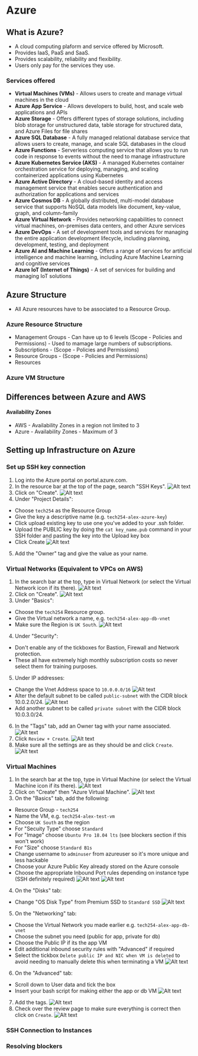 # Azure

## What is Azure?

- A cloud computing plaform and service offered by Microsoft.
- Provides IaaS, PaaS and SaaS.
- Provides scalability, reliability and flexibility.
- Users only pay for the services they use.

### Services offered

- **Virtual Machines (VMs)** - Allows users to create and manage virtual machines in the cloud
- **Azure App Service** - Allows developers to build, host, and scale web applications and APIs
- **Azure Storage** - Offers different types of storage solutions, including blob storage for unstructured data, table storage for structured data, and Azure Files for file shares
- **Azure SQL Database** - A fully managed relational database service that allows users to create, manage, and scale SQL databases in the cloud
- **Azure Functions** - Serverless computing service that allows you to run code in response to events without the need to manage infrastructure
- **Azure Kubernetes Service (AKS)** - A managed Kubernetes container orchestration service for deploying, managing, and scaling containerized applications using Kubernetes
- **Azure Active Directory** - A cloud-based identity and access management service that enables secure authentication and authorization for applications and services
- **Azure Cosmos DB** - A globally distributed, multi-model database service that supports NoSQL data models like document, key-value, graph, and column-family
- **Azure Virtual Network** - Provides networking capabilities to connect virtual machines, on-premises data centers, and other Azure services
- **Azure DevOps** - A set of development tools and services for managing the entire application development lifecycle, including planning, development, testing, and deployment
- **Azure AI and Machine Learning** - Offers a range of services for artificial intelligence and machine learning, including Azure Machine Learning and cognitive services
- **Azure IoT (Internet of Things)** - A set of services for building and managing IoT solutions

## Azure Structure

- All Azure resources have to be associated to a Resource Group.

### Azure Resource Structure

- Management Groups - Can have up to 6 levels (Scope - Policies and Permissions) - Used to mamage large numbers of subscriptions.
- Subscriptions - (Scope - Policies and Permissions)
- Resource Groups - (Scope - Policies and Permissions)
- Resources

### Azure VM Structure

## Differences between Azure and AWS

#### Availability Zones

- AWS - Availability Zones in a region not limited to 3
- Azure - Availability Zones - Maximum of 3

## Setting up Infrastructure on Azure

### Set up SSH key connection

1) Log into the Azure portal on portal.azure.com.
2) In the resource bar at the top of the page, search "SSH Keys".
![Alt text](<images/1. main page.jpg>)
3) Click on "Create".
![Alt text](<images/2. create ssh key pair.jpg>)
4) Under "Project Details":
- Choose `tech254` as the Resource Group
- Give the key a descriptive name (e.g. `tech254-alex-azure-key`)
- Click upload existing key to use one you've added to your .ssh folder.
- Upload the PUBLIC key by doing the `cat key_name.pub` command in your SSH folder and pasting the key into the Upload key box
- Click Create
![Alt text](<images/3. add the key.jpg>)
5) Add the "Owner" tag and give the value as your name.

### Virtual Networks (Equivalent to VPCs on AWS)

1) In the search bar at the top, type in Virtual Network (or select the Virtual Network icon if its there).
![Alt text](<images/4. virtual network.jpg>)
2) Click on "Create".
![Alt text](<images/6. create vnet.jpg>)
3) Under "Basics":
- Choose the `tech254` Resource group.
- Give the Virtual network a name, e.g. `tech254-alex-app-db-vnet`
- Make sure the Region is `UK South`.
![Alt text](<images/7. naming and resource.jpg>)
4) Under "Security":
- Don't enable any of the tickboxes for Bastion, Firewall and Network protection.
- These all have extremely high monthly subscription costs so never select them for training purposes.
5) Under IP addresses:
- Change the Vnet Address space to `10.0.0.0/16`
![Alt text](<images/8. cidr and subnets.jpg>)
- Alter the default subnet to be called `public-subnet` with the CIDR block 10.0.2.0/24.
![Alt text](<images/9. editing subnets.jpg>)
- Add another subnet to be called `private subnet` with the CIDR block 10.0.3.0/24.
6) In the "Tags" tab, add an Owner tag with your name associated.
![Alt text](<images/10. tags.jpg>)
7) Click `Review + Create`.
![Alt text](<images/11. review and create.jpg>)
8) Make sure all the settings are as they should be and click `Create`.
![Alt text](<images/12. review page.jpg>)

### Virtual Machines

1) In the search bar at the top, type in Virtual Machine (or select the Virtual Machine icon if its there).
![Alt text](<images/5. virtual machine.jpg>)
2) Click on "Create" then "Azure Virtual Machine".
![Alt text](<images/14. create azure vm.jpg>)
3) On the "Basics" tab, add the following:
- Resource Group - `tech254`
- Name the VM, e.g. `tech254-alex-test-vm`
- Choose `UK South` as the region
- For "Secuity Type" choose `Standard`
- For "Image" choose `Ubuntu Pro 18.04 lts` (see blockers section if this won't work)
- For "Size" choose `Standard B1s`
- Change username to `adminuser` from azureuser so it's more unique and less hackable
- Choose your Azure Public Key already stored on the Azure console
- Choose the appropriate Inbound Port rules depending on instance type (SSH definitely required)
![Alt text](<images/15. basics part 1.jpg>)
![Alt text](<images/16. basics part 2.jpg>)
4) On the "Disks" tab:
- Change "OS Disk Type" from Premium SSD to `Standard SSD`
![Alt text](<images/17. disks.jpg>)
5) On the "Networking" tab:
- Choose the Virtual Network you made earlier e.g. `tech254-alex-app-db-vnet`
- Choose the subnet you need (public for app, private for db)
- Choose the Public IP if its the app VM
- Edit additional inbound security rules with "Advanced" if required
- Select the tickbox `Delete public IP and NIC when VM is deleted` to avoid needing to manually delete this when terminating a VM
![Alt text](<images/18. networking.jpg>)
6) On the "Advanced" tab:
- Scroll down to User data and tick the box
- Insert your bash script for making either the app or db VM
![Alt text](<images/19. user data.jpg>)
7) Add the tags.
![Alt text](<images/10. tags.jpg>)
8) Check over the review page to make sure everything is correct then click on `Create`.
![Alt text](<images/20. create.jpg>)

### SSH Connection to Instances

### Resolving blockers